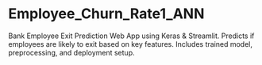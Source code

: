 # Employee_Churn_Rate1_ANN
Bank Employee Exit Prediction Web App using Keras &amp; Streamlit. Predicts if employees are likely to exit based on key features. Includes trained model, preprocessing, and deployment setup.
